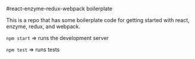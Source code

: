 #react-enzyme-redux-webpack boilerplate

This is a repo that has some boilerplate code for getting started with react, enzyme, redux, and webpack.


`npm start` => runs the development server

`npm test` => runs tests
